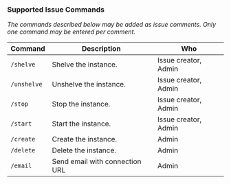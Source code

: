 ### Supported Issue Commands

_The commands described below may be added as issue comments. Only one command
may be entered per comment._

| Command     | Description                    | Who                  |
| ----------- | ------------------------------ | -------------------- |
| `/shelve`   | Shelve the instance.           | Issue creator, Admin |
| `/unshelve` | Unshelve the instance.         | Issue creator, Admin |
| `/stop`     | Stop the instance.             | Issue creator, Admin |
| `/start`    | Start the instance.            | Issue creator, Admin |
| `/create`   | Create the instance.           | Admin                |
| `/delete`   | Delete the instance.           | Admin                |
| `/email`    | Send email with connection URL | Admin                |
